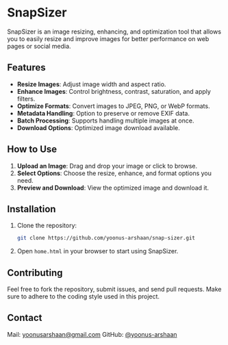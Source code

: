 # SnapSizer

SnapSizer is an image resizing, enhancing, and optimization tool that allows you to easily resize and improve images for better performance on web pages or social media.

## Features

- **Resize Images**: Adjust image width and aspect ratio.
- **Enhance Images**: Control brightness, contrast, saturation, and apply filters.
- **Optimize Formats**: Convert images to JPEG, PNG, or WebP formats.
- **Metadata Handling**: Option to preserve or remove EXIF data.
- **Batch Processing**: Supports handling multiple images at once.
- **Download Options**: Optimized image download available.

## How to Use

1. **Upload an Image**: Drag and drop your image or click to browse.
2. **Select Options**: Choose the resize, enhance, and format options you need.
3. **Preview and Download**: View the optimized image and download it.

## Installation

1. Clone the repository:
    ```bash
    git clone https://github.com/yoonus-arshaan/snap-sizer.git
    ```
2. Open `home.html` in your browser to start using SnapSizer.

## Contributing

Feel free to fork the repository, submit issues, and send pull requests. Make sure to adhere to the coding style used in this project.

## Contact
Mail: yoonusarshaan@gmail.com
GitHub: [@yoonus-arshaan](https://github.com/yoonus-arshaan)
